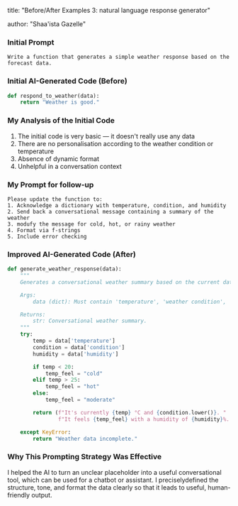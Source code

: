 title: "Before/After Examples 3: natural language response generator"

author: "Shaa'ista Gazelle"


### Initial Prompt

```
Write a function that generates a simple weather response based on the forecast data.
```

### Initial AI-Generated Code (Before)

```python
def respond_to_weather(data):
    return "Weather is good."
```

### My Analysis of the Initial Code

1. The initial code is very basic — it doesn't really use any data
2. There are no personalisation according to the weather condition or temperature
3. Absence of dynamic format
4. Unhelpful in a conversation context

### My Prompt for follow-up

```
Please update the function to:
1. Acknowledge a dictionary with temperature, condition, and humidity
2. Send back a conversational message containing a summary of the weather
3. modufy the message for cold, hot, or rainy weather
4. Format via f-strings
5. Include error checking
```

### Improved AI-Generated Code (After)

```python
def generate_weather_response(data):
    """
    Generates a conversational weather summary based on the current data.

    Args:
        data (dict): Must contain 'temperature', 'weather condition', 'humidity'

    Returns:
        str: Conversational weather summary.
    """
    try:
        temp = data['temperature']
        condition = data['condition']
        humidity = data['humidity']

        if temp < 20:
            temp_feel = "cold"
        elif temp > 25:
            temp_feel = "hot"
        else:
            temp_feel = "moderate"

        return (f"It's currently {temp} °C and {condition.lower()}. "
                f"It feels {temp_feel} with a humidity of {humidity}%. Have a great day!")

    except KeyError:
        return "Weather data incomplete."
```

### Why This Prompting Strategy Was Effective

I helped the AI to turn an unclear placeholder into a useful conversational tool, which can be used for a chatbot or assistant. I preciselydefined the structure, tone, and format the data clearly so that it leads to useful, human-friendly output.
